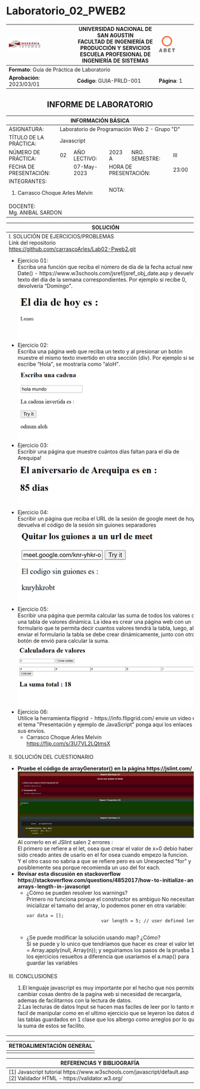 # Laboratorio_02_PWEB2
<table>
    <theader>
        <tr>
            <td><img src="https://github.com/rescobedoq/pw2/blob/main/epis.png?raw=true" alt="EPIS" style="width:50%; height:auto"/></td>
            <th align="center">
                <span style="font-weight:bold;">UNIVERSIDAD NACIONAL DE SAN AGUSTIN</span><br />
                <span style="font-weight:bold;">FACULTAD DE INGENIERÍA DE PRODUCCIÓN Y SERVICIOS</span><br />
                <span style="font-weight:bold;">ESCUELA PROFESIONAL DE INGENIERÍA DE SISTEMAS</span>
            </th>
            <td><img src="https://github.com/rescobedoq/pw2/blob/main/abet.png?raw=true" alt="ABET" style="width:50%; height:auto"/></td>
        </tr>
    </theader>
    <tbody>
        <tr><td colspan="3"><span style="font-weight:bold;">Formato</span>: Guía de Práctica de Laboratorio</td></tr>
        <tr><td><span style="font-weight:bold;">Aprobación</span>:  2023/03/01</td><td><span style="font-weight:bold;">Código</span>: GUIA-PRLD-001</td><td><span style="font-weight:bold;">Página</span>: 1</td></tr>
    </tbody>
</table>
</div>
<div align="center">
    <span style="font-weight:bold;"><h2>INFORME DE LABORATORIO</h2></span>
</div>


<table>
<theader>
    <tr><th colspan="6" style="width:50%; height:auto; text-align:center">INFORMACIÓN BÁSICA</th></tr>
</theader>
<tbody>
    <tr>
        <td>ASIGNATURA:</td><td colspan="5">Laboratorio de Programación Web 2 - Grupo "D"</td>
    </tr>
    <tr>
        <td>TÍTULO DE LA PRÁCTICA:</td><td colspan="5">Javascript</td>
    </tr>
    <tr>
        <td>NÚMERO DE PRÁCTICA:</td><td>02</td><td>AÑO LECTIVO:</td><td>2023 A</td><td>NRO. SEMESTRE:</td><td>III</td>
    </tr>
    <tr>
        <td colspan="2">FECHA DE PRESENTACIÓN:</td><td>07-May-2023</td><td colspan="2">HORA DE PRESENTACIÓN:</td><td>23:00</td>
    </tr>
    <tr>
        <td colspan="3">INTEGRANTES:
        <ol>
        <li>Carrasco Choque Arles Melvin</li>
        </ol>
        </td>
        <td colspan="2"> NOTA:</td>
        <td>     </td>
    </tr>
    <tr>
        <td colspan="6">DOCENTE:<br>
        Mg. ANIBAL SARDON
        </td>
    </tr>
</tdbody>
</table>

<table>
    <theader>
        <tr>
            <th style="text-align:center">SOLUCIÓN </th>
        </tr>
    </theader>
    <tbody>
        <tr>
            <td>
            I. SOLUCIÓN DE EJERCICIOS/PROBLEMAS<br>
                    Link del repositorio<br>
                    <a href="https://github.com/carrascoArles/Lab02-Pweb2.git">https://github.com/carrascoArles/Lab02-Pweb2.git</a>
            <ul>
                <li>
                    Ejercicio 01:<br>
                    Escriba una función que reciba el número de día de la fecha actual new Date() - https://www.w3schools.com/jsref/jsref_obj_date.asp y devuelva el texto del día de la semana correspondientes. Por ejemplo si recibe 0, devolvería “Domingo”.<br>
                    <img src="./img/Imagen1.png">
                </li>
                <li>
                    Ejercicio 02:<br>
                    Escriba una página web que reciba un texto y al presionar un botón muestre el mismo texto invertido en otra sección (div). Por ejemplo si se escribe “Hola”, se mostraría como “aloH”.<br>
                    <img src="./img/Imagen2.png">
                </li>
                <li>
                    Ejercicio 03:<br>
                    Escribir una página que muestre cuántos días faltan para el día de Arequipa!<br>
                    <img src="./img/Imagen3.png">
                </li>
                <li>
                    Ejercicio 04:<br>
                    Escribir un página que reciba el URL de la sesión de google meet de hoy y devuelva el código de la sesión sin guiones separadores<br>
                    <img src="./img/Imagen4.png">
                </li>
                <li>
                    Ejercicio 05:<br>
                    Escribir una página que permita calcular las suma de todos los valores de una tabla de valores dinámica. La idea es crear una página web con un formulario que te permita decir cuantos valores tendrá la tabla, luego, al enviar el formulario la tabla se debe crear dinámicamente, junto con otro botón de envió para calcular la suma.<br>
                    <img src="./img/Imagen5.png">
                </li>
                <li>
                    Ejercicio 06:<br>
                    Utilice la herramienta flipgrid - https://info.flipgrid.com/ envie un video en el tema "Presentación y ejemplo de JavaScript" ponga aquí los enlaces de sus envíos.
                    <ul>    
                        <li>
                            Carrasco Choque Arles Melvin <br>
                            <a href="https://flip.com/s/3U7VL2LQtmsX">https://flip.com/s/3U7VL2LQtmsX</a>
                        </li>
                    </ul>
                </li>
            </ul>
            </td>
        </tr>
        <tr>
            <td>
            II. SOLUCIÓN DEL CUESTIONARIO<br>
                <ul>
                    <li>
                        <b>Pruebe el código de arrayGenerator() en la página https://jslint.com/</b><br>
                        <img src="./img/Imagen6.png">
                        Al correrlo en el JSlint salen 2 errores : <br>
                        El primero se refiere a el let, osea que crear el valor de x=0 debio haber sido creado antes de usarlo en el for
                        osea cuando empezo la funcion.<br>
                        Y el otro caso no sabria a que se refiere pero es un Unexpected "for" y posiblemente sea porque recomienda un uso del for each.<br>  
                    </li>
                    <li>
                        <b>Revisar esta discusión en stackoverflow<br>
                        https://stackoverflow.com/questions/4852017/how-to-initialize-an-arrays-length-in-javascript</b>
                        <ul>
                            <li>¿Cómo se pueden resolver los warnings?</li>
                            Primero no funciona porque el constructor es ambiguo 
                            No necesitamos inicializar el tamaño del array, lo podemos poner en otra variable:
                            <code><pre>var data = [];
                            var length = 5; // user defined length</pre></code><br>
                            <li>¿Se puede modificar la solución usando map? ¿Cómo?</li>
                            Si se puede y lo unico que tendriamos que hacer es crear el valor let a = Array.apply(null, Array(n));
                            y seguiriamos los pasos de la prueba 1 de los ejercicios resueltos a diferencia que usariamos el a.map() para guardar las variables 
                        </ul>
                    </li>
                </ul>
            </td>
        </tr>
        <tr>
            <td>
            III. CONCLUSIONES<br>
            <ul>
                    1.El lenguaje javascript es muy importante por el hecho que nos permite cambiar cosas dentro de la pagina web si necesidad de recargarla, ademas de facilitarnos con la lectura de datos.<br>
                    2.Las lecturas de datos Input se hacen mas faciles de leer por lo tanto mas facil de manipular como en el ultimo ejercicio que se leyeron los datos de las tablas guardados en 1 clase que los albergo como arreglos por lo que la suma de estos se facilito.
                </ul>
            </td>
        </tr>
    </tbody>
</table>

<table>
    <theader>
        <tr>
            <th style="text-align:center">RETROALIMENTACIÓN GENERAL</th>
        </tr>
    </theader>
    <tbody>
        <tr>
            <td>
            </td>
        </tr>
    </tbody>
</table>

<table>
    <theader>
        <tr>
            <th style="text-align:center">REFERENCIAS Y BIBLIOGRAFÍA</th>
        </tr>
    </theader>
    <tbody>
        <tr>
            <td>
                [1] Javascript tutorial https://www.w3schools.com/javascript/default.asp
                [2] Validador HTML - https://validator.w3.org/<br>
            </td>
        </tr>
    </tbody>
</table>
